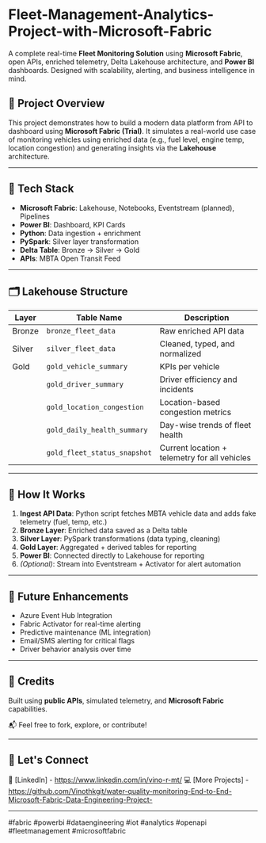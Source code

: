 # Fleet-Management-Analytics-Project-with-Microsoft-Fabric
A complete real-time **Fleet Monitoring Solution** using **Microsoft Fabric**, open APIs, enriched telemetry, Delta Lakehouse architecture, and **Power BI** dashboards. Designed with scalability, alerting, and business intelligence in mind.

## 📌 Project Overview

This project demonstrates how to build a modern data platform from API to dashboard using **Microsoft Fabric (Trial)**. It simulates a real-world use case of monitoring vehicles using enriched data (e.g., fuel level, engine temp, location congestion) and generating insights via the **Lakehouse** architecture.

---

## 🔧 Tech Stack

- **Microsoft Fabric**: Lakehouse, Notebooks, Eventstream (planned), Pipelines  
- **Power BI**: Dashboard, KPI Cards
- **Python**: Data ingestion + enrichment  
- **PySpark**: Silver layer transformation  
- **Delta Table**: Bronze → Silver → Gold  
- **APIs**: MBTA Open Transit Feed

---

## 🗂️ Lakehouse Structure

| Layer | Table Name | Description |
|-------|------------|-------------|
| Bronze | `bronze_fleet_data` | Raw enriched API data |
| Silver | `silver_fleet_data` | Cleaned, typed, and normalized |
| Gold | `gold_vehicle_summary` | KPIs per vehicle |
|       | `gold_driver_summary` | Driver efficiency and incidents |
|       | `gold_location_congestion` | Location-based congestion metrics |
|       | `gold_daily_health_summary` | Day-wise trends of fleet health |
|       | `gold_fleet_status_snapshot` | Current location + telemetry for all vehicles |


---

## 🚀 How It Works

1. **Ingest API Data**: Python script fetches MBTA vehicle data and adds fake telemetry (fuel, temp, etc.)
2. **Bronze Layer**: Enriched data saved as a Delta table
3. **Silver Layer**: PySpark transformations (data typing, cleaning)
4. **Gold Layer**: Aggregated + derived tables for reporting
5. **Power BI**: Connected directly to Lakehouse for reporting
6. *(Optional)*: Stream into Eventstream + Activator for alert automation
---

## 🧠 Future Enhancements

- Azure Event Hub Integration  
- Fabric Activator for real-time alerting  
- Predictive maintenance (ML integration)  
- Email/SMS alerting for critical flags  
- Driver behavior analysis over time

---

## 🙌 Credits

Built using **public APIs**, simulated telemetry, and **Microsoft Fabric** capabilities.

📬 Feel free to fork, explore, or contribute!

---

## 🔗 Let's Connect

💼 [LinkedIn] - https://www.linkedin.com/in/vino-r-mt/ 
💻 [More Projects] - https://github.com/Vinothkgit/water-quality-monitoring-End-to-End-Microsoft-Fabric-Data-Engineering-Project-

---

#fabric #powerbi #dataengineering #iot #analytics #openapi #fleetmanagement #microsoftfabric



